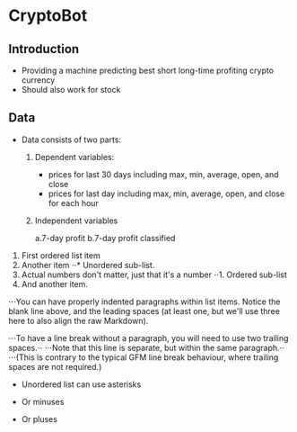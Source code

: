 # CryptoBot

<!-- ![Subway](./TehranSubway.PNG)   -->

## Introduction

* Providing a machine predicting best short long-time profiting crypto currency  
* Should also work for stock

## Data

* Data consists of two parts:

   1. Dependent variables:

      * prices for last 30 days including max, min, average, open, and close
      * prices for last day including max, min, average, open, and close for each hour

  2. Independent variables
  
      a.7-day profit
      b.7-day profit classified

1. First ordered list item
2. Another item
⋅⋅* Unordered sub-list. 
1. Actual numbers don't matter, just that it's a number
⋅⋅1. Ordered sub-list
4. And another item.

⋅⋅⋅You can have properly indented paragraphs within list items. Notice the blank line above, and the leading spaces (at least one, but we'll use three here to also align the raw Markdown).

⋅⋅⋅To have a line break without a paragraph, you will need to use two trailing spaces.⋅⋅
⋅⋅⋅Note that this line is separate, but within the same paragraph.⋅⋅
⋅⋅⋅(This is contrary to the typical GFM line break behaviour, where trailing spaces are not required.)

* Unordered list can use asterisks
- Or minuses
+ Or pluses
